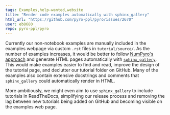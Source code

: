 ```yaml
---
tags: Examples,help-wanted,website
title: "Render code examples automatically with sphinx_gallery"
html_url: "https://github.com/pyro-ppl/pyro/issues/2670"
user: eb8680
repo: pyro-ppl/pyro
---
```


Currently our non-notebook examples are manually included in the examples webpage via custom `.rst` files in `tutorial/source/`.  As the number of examples increases, it would be better to follow [NumPyro's approach](http://pyro.ai/numpyro/examples/) and generate HTML pages automatically with [`sphinx_gallery`](https://sphinx-gallery.github.io/stable/index.html).  This would make examples easier to find and read, improve the design of the tutorial page, and declutter our tutorial folder on GitHub.  Many of the examples also contain extensive docstrings and comments that `sphinx_gallery` could automatically render in HTML.

More ambitiously, we might even aim to use `sphinx_gallery` to include tutorials in ReadTheDocs, simplifying our release process and removing the lag between new tutorials being added on GitHub and becoming visible on the examples web page.